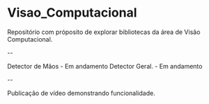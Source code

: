 # Visao_Computacional
Repositório com próposito de explorar bibliotecas da área de Visão Computacional.

--

Detector de Mãos - Em andamento
Detector Geral. - Em andamento 

--

Publicação de vídeo demonstrando funcionalidade.
